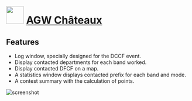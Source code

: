 ﻿# <img src="https://cdn.jsdelivr.net/gh/chtof/chocolatey-packages/automatic/agwchateaux.portable/agwchateaux.portable.png" width="48" height="48"/> [AGW Châteaux](https://chocolatey.org/packages/agwchateaux.portable)

## Features
- Log window, specially designed for the DCCF event.
- Display contacted departments for each band worked.
- Display contacted DFCF on a map.
- A statistics window displays contacted prefix for each band and mode.
- A contest summary with the calculation of points.

![screenshot](https://cdn.jsdelivr.net/gh/chtof/chocolatey-packages/automatic/agwchateaux.portable/screenshot.png)